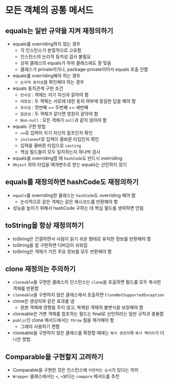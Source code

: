 #   모든 객체의 공통 메서드

##  equals는 일반 규약을 지켜 재정의하기
- equals를 overriding하지 않는 경우
  - 각 인스턴스가 본질적으로 고유함
  - 인스턴스의 논리적 동치성 검사 불필요
  - 상위 클래스의 equals가 하위 클래스에도 잘 맞음
  - 클래스가 private이거나, package-private이어서 equals 호출 안함
- equals를 overriding해야 하는 경우
  - `논리적 동치성`을 확인해야 하는 경우
- equals 동치관계 구현 조건
  - `반사성` : 객체는 자기 자신과 같아야 함
  - `대칭성` : 두 객체는 서로에 대한 동치 여부에 동일한 답을 해야 함
  - `추이성` : 첫번째 == 두번째 == 세번째
  - `일관성` : 두 객체가 같다면 영원히 같아야 함
  - `Non-null` : 모든 객체가 `null`과 같지 않아야 함
- equals 구현 방법
  - `==`로 입력이 자기 자신의 참조인지 확인
  - `instaneof`로 입력이 올바른 타입인지 확인
  - 입력을 올바른 타입으로 `casting`
  - 핵심 필드들이 모두 일치하는지 하나씩 검사
- equals를 overriding할 때 `hashCode`도 반드시 overriding
- `Object` 외의 타입을 매개변수로 받는 equals는 선언하지 않기

##  equals를 재정의하면 hashCode도 재정의하기
- `equals`를 overriding한 클래스는 `hashCode`도 overriding 해야 함
  - 논리적으로 같은 객체는 같은 해시코드를 반환해야 함
- 성능을 높이기 위해서 hashCode 구하는 데 핵심 필드를 생략하면 안됨

##  toString을 항상 재정의하기
- toString은 간결하면서 사림이 읽기 쉬운 형태로 유익한 정보를 반환해야 함
- toString을 잘 구현하면 디버깅이 쉬워짐
- toString은 객체가 가진 주요 정보를 모두 반환해야 함

##  clone 재정의는 주의하기
- `cloneable`을 구현한 클래스의 인스턴스는 `clone`을 호출하면 필드를 모두 복사한 객체를 반환함
- `cloneable`을 구현하지 않은 클래스에서 호출하면 `CloneNotSupportedException`
- clone은 생성자와 같은 효과를 냄
  - 원본 객체에 영향을 주지 않고, 복제된 객체의 불변식을 보장해야 함
- cloneable은 가변 객체를 참조하는 필드는 final로 선언하라는 일반 규칙과 충돌함
- `public`인 clone 메서드에서는 `throw` 절을 제거해야 함
  - 그래야 사용하기 편함
- cloneable을 구현하지 않은 클래스를 확장할 때에는 `복사 생성자`와 `복사 팩터리`가 더 나은 방법

##  Comparable을 구현할지 고려하기
- Comparable을 구현한 것은 인스턴스에 `자연적인 순서`가 있다는 의미
- `Wrapper` 클래스에서는 `<`, `>`보다는 `compare` 메서드를 추천